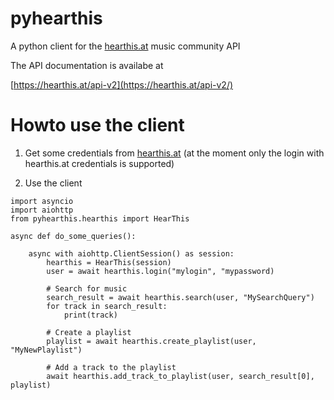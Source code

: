 # pyhearthis
A python client for the [hearthis.at](https://hearthis.at/) music community API

The API documentation is availabe at

[https://hearthis.at/api-v2](https://hearthis.at/api-v2/)

# Howto use the client

1. Get some credentials from [hearthis.at](https://hearthis.at/) (at the moment only the login with hearthis.at credentials is supported)

2. Use the client

```
import asyncio
import aiohttp
from pyhearthis.hearthis import HearThis

async def do_some_queries():

    async with aiohttp.ClientSession() as session:
        hearthis = HearThis(session)
        user = await hearthis.login("mylogin", "mypassword)

        # Search for music
        search_result = await hearthis.search(user, "MySearchQuery")
        for track in search_result:
            print(track)

        # Create a playlist
        playlist = await hearthis.create_playlist(user, "MyNewPlaylist")

        # Add a track to the playlist
        await hearthis.add_track_to_playlist(user, search_result[0], playlist)

```